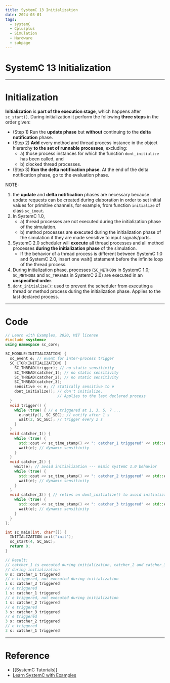 ```yaml
---
title: SystemC 13 Initialization
date: 2024-03-01
tags:
  - systemC
  - Cplusplus
  - Simulation
  - Hardware
  - subpage
---
```

# SystemC 13 Initialization

---

# Initialization

**Initialization** is **part of the execution stage**, which happens after `sc_start()`. During initialization it perform the following **three steps** in the order given:
- (Step 1) Run the **update phase** but **without** continuing to the **delta notification** phase.
- (Step 2) **Add** every method and thread process instance in the object hierarchy **to the set of runnable processes**, excluding:
	- a) those process instances for which the function `dont_initialize` has been called, and
	- b) clocked thread processes.
- (Step 3) **Run the delta notification phase**. At the end of the delta notification phase, go to the evaluation phase.

NOTE:
1. the **update** and **delta notification** phases are necessary because update requests can be created during elaboration in order to set initial values for primitive channels, for example, from function `initialize` of class `sc_inout`.
2. In SystemC 1.0,
	- a) thread processes are not executed during the initialization phase of the simulation.
	- b) method processes are executed during the initialization phase of the simulation if they are made sensitive to input signals/ports.
3. SystemC 2.0 scheduler will **execute** all thread processes and all method processes **during the initialization phase** of the simulation.
	- If the behavior of a thread process is different between SystemC 1.0 and SystemC 2.0, insert one wait() statement before the infinite loop of the thread process.
4. During initialization phase, processes (`SC_METHOD`s in SystemC 1.0; `SC_METHOD`s and `SC_THREAD`s in SystemC 2.0) are executed in an **unspecified order**.
5. `dont_initialize()`: used to prevent the scheduler from executing a thread or method process during the initialization phase. Applies to the last declared process.

---

# Code

```cpp
// Learn with Examples, 2020, MIT license
#include <systemc>
using namespace sc_core;

SC_MODULE(INITIALIZATION) {
  sc_event e; // event for inter-process trigger
  SC_CTOR(INITIALIZATION) {
    SC_THREAD(trigger); // no static sensitivity
    SC_THREAD(catcher_1); // no static sensitivity
    SC_THREAD(catcher_2); // no static sensitivity
    SC_THREAD(catcher_3);
    sensitive << e; // statically sensitive to e
    dont_initialize(); // don't initialize. 
                       // Applies to the last declared process 
  }
  void trigger() {
    while (true) { // e triggered at 1, 3, 5, 7 ...
      e.notify(1, SC_SEC); // notify after 1 s
      wait(2, SC_SEC); // trigger every 2 s
    }
  }
  void catcher_1() {
    while (true) {
      std::cout << sc_time_stamp() << ": catcher_1 triggered" << std::endl;
      wait(e); // dynamic sensitivity
    }
  }
  void catcher_2() {
    wait(e); // avoid initialization --- mimic systemC 1.0 behavior
    while (true) {
      std::cout << sc_time_stamp() << ": catcher_2 triggered" << std::endl;
      wait(e); // dynamic sensitivity
    }
  }
  void catcher_3() { // relies on dont_initialize() to avoid initialization
    while (true) {
      std::cout << sc_time_stamp() << ": catcher_3 triggered" << std::endl;
      wait(e); // dynamic sensitivity
    }
  }
};

int sc_main(int, char*[]) {
  INITIALIZATION init("init");
  sc_start(4, SC_SEC);
  return 0;
}

// Result:
// catcher_1 is executed during initialization, catcher_2 and catcher_3 have same behavior but are implemented differently
// during initialization
0 s: catcher_1 triggered
// e triggered, not executed during initialization
1 s: catcher_3 triggered
// e triggered
1 s: catcher_1 triggered
// e triggered, not executed during initialization
1 s: catcher_2 triggered
// e triggered
3 s: catcher_3 triggered
// e triggered
3 s: catcher_2 triggered
// e triggered
3 s: catcher_1 triggered
```

---

# Reference

- [[SystemC Tutorials]]
- [Learn SystemC with Examples](https://www.learnwithexamples.com/)


